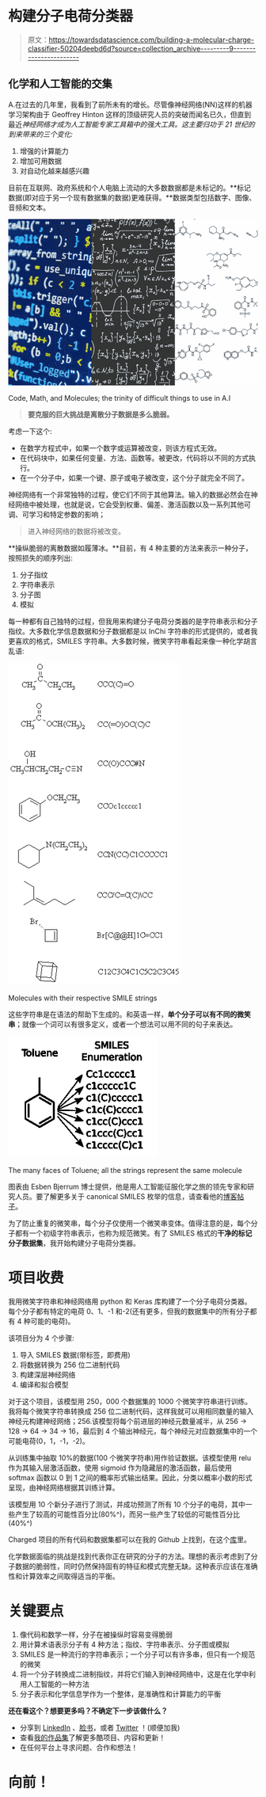 # 构建分子电荷分类器

> 原文：<https://towardsdatascience.com/building-a-molecular-charge-classifier-50204deebd6d?source=collection_archive---------9----------------------->

## 化学和人工智能的交集

A.在过去的几年里，我看到了前所未有的增长。尽管像神经网络(NN)这样的机器学习架构由于 Geoffrey Hinton 这样的顶级研究人员的突破而闻名已久，但直到最近*神经网络才成为人工智能专家工具箱中的强大工具。这主要归功于 21 世纪的到来带来的三个变化:*

1.  增强的计算能力
2.  增加可用数据
3.  对自动化越来越感兴趣

目前在互联网、政府系统和个人电脑上流动的大多数数据都是未标记的。**标记数据(即对应于另一个现有数据集的数据)更难获得。**数据类型包括数字、图像、音频和文本。

![](img/3d736731ccfadda51ba82abed37e1a10.png)

Code, Math, and Molecules; the trinity of difficult things to use in A.I

> **要克服的巨大挑战是离散分子数据是多么脆弱。**

考虑一下这个:

*   在数学方程式中，如果一个数字或运算被改变，则该方程式无效。
*   在代码块中，如果任何变量、方法、函数等。被更改，代码将以不同的方式执行。
*   在一个分子中，如果一个键、原子或电子被改变，这个分子就完全不同了。

神经网络有一个非常独特的过程，使它们不同于其他算法。输入的数据必然会在神经网络中被处理，也就是说，它会受到权重、偏差、激活函数以及一系列其他可调、可学习和特定参数的影响；

> 进入神经网络的数据将被改变。

**操纵脆弱的离散数据如履薄冰。**目前，有 4 种主要的方法来表示一种分子，按照损失的顺序列出:

1.  分子指纹
2.  字符串表示
3.  分子图
4.  模拟

每一种都有自己独特的过程，但我用来构建分子电荷分类器的是字符串表示和分子指纹。大多数化学信息数据和分子数据都是以 InChi 字符串的形式提供的，或者我更喜欢的格式，SMILES 字符串。大多数时候，微笑字符串看起来像一种化学胡言乱语:

![](img/383162eee9b9ef68836549c669c6aabe.png)

Molecules with their respective SMILE strings

这些字符串是在语法的帮助下生成的。和英语一样，**单个分子可以有不同的微笑串**；就像一个词可以有很多定义，或者一个想法可以用不同的句子来表达。

[![](img/a211abd01f659de7c9428877bfae812e.png)](https://www.wildcardconsulting.dk/useful-information/smiles-enumeration-as-data-augmentation-for-molecular-neural-networks/)

The many faces of Toluene; all the strings represent the same molecule

图表由 Esben Bjerrum 博士提供，他是用人工智能征服化学之旅的领先专家和研究人员。要了解更多关于 canonical SMILES 枚举的信息，请查看他的[博客帖子](https://www.wildcardconsulting.dk/useful-information/smiles-enumeration-as-data-augmentation-for-molecular-neural-networks/)。

为了防止重复的微笑串，每个分子仅使用一个微笑串变体。值得注意的是，每个分子都有一个初级字符串表示，也称为规范微笑。有了 SMILES 格式的**干净的标记分子数据集**，我开始构建分子电荷分类器。

# 项目收费

我用微笑字符串和神经网络用 python 和 Keras 库构建了一个分子电荷分类器。每个分子都有特定的电荷 0、1、-1 和-2(还有更多，但我的数据集中的所有分子都有 4 种可能的电荷)。

该项目分为 4 个步骤:

1.  导入 SMILES 数据(带标签，即费用)
2.  将数据转换为 256 位二进制代码
3.  构建深层神经网络
4.  编译和拟合模型

对于这个项目，该模型用 250，000 个数据集的 1000 个微笑字符串进行训练。我将每个微笑字符串转换成 256 位二进制代码，这样我就可以用相同数量的输入神经元构建神经网络；256.该模型将每个前进层的神经元数量减半，从 256 → 128 → 64 → 34 → 16，最后到 4 个输出神经元，每个神经元对应数据集中的一个可能电荷(0，1，-1，-2)。

从训练集中抽取 10%的数据(100 个微笑字符串)用作验证数据。该模型使用 relu 作为其输入层激活函数，使用 sigmoid 作为隐藏层的激活函数，最后使用 softmax 函数以 0 到 1 之间的概率形式输出结果。因此，分类以概率小数的形式呈现，由神经网络根据其训练计算。

该模型用 10 个新分子进行了测试，并成功预测了所有 10 个分子的电荷，其中一些产生了较高的可能性百分比(80%^)，而另一些产生了较低的可能性百分比(40%^)

Charged 项目的所有代码和数据集都可以在我的 Github 上找到，在这个[库](https://github.com/flawnson/NN_Charge_Classifier-master)里。

化学数据面临的挑战是找到代表你正在研究的分子的方法。理想的表示考虑到了分子数据的脆弱性，同时仍然保持固有的特征和模式完整无缺。这种表示应该在准确性和计算效率之间取得适当的平衡。

# 关键要点

1.  像代码和数学一样，分子在被操纵时容易变得脆弱
2.  用计算术语表示分子有 4 种方法；指纹、字符串表示、分子图或模拟
3.  SMILES 是一种流行的字符串表示；一个分子可以有许多串，但只有一个规范的微笑
4.  将一个分子转换成二进制指纹，并将它们输入到神经网络中，这是在化学中利用人工智能的一种方法
5.  分子表示和化学信息学作为一个整体，是准确性和计算能力的平衡

**还在看这个？想要更多吗？不确定下一步该做什么？**

*   分享到 [LinkedIn](http://www.linkedin.com) 、[脸书](http://www.facebook.com)，或者 [Twitter](http://www.twitter.com) ！(顺便加我)
*   查看[我的作品集](http://www.flawnson.com)了解更多酷项目、内容和更新！
*   在任何平台上寻求问题、合作和想法！

# 向前！